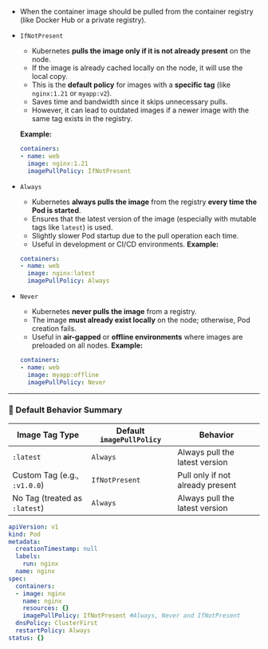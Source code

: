 - When the container image should be pulled from the container registry (like Docker Hub or a private registry).

* `IfNotPresent`
  * Kubernetes **pulls the image only if it is not already present** on the node.
  * If the image is already cached locally on the node, it will use the local copy.
  * This is the **default policy** for images with a **specific tag** (like `nginx:1.21` or `myapp:v2`).
  * Saves time and bandwidth since it skips unnecessary pulls.
  * However, it can lead to outdated images if a newer image with the same tag exists in the registry.

  **Example:**
  ```yaml
  containers:
  - name: web
    image: nginx:1.21
    imagePullPolicy: IfNotPresent
  ```

* `Always`
  * Kubernetes **always pulls the image** from the registry **every time the Pod is started**.
  * Ensures that the latest version of the image (especially with mutable tags like `latest`) is used.
  * Slightly slower Pod startup due to the pull operation each time.
  * Useful in development or CI/CD environments.
  **Example:**
  ```yaml
  containers:
  - name: web
    image: nginx:latest
    imagePullPolicy: Always
  ```

* `Never`
  * Kubernetes **never pulls the image** from a registry.
  * The image **must already exist locally** on the node; otherwise, Pod creation fails.
  * Useful in **air-gapped** or **offline environments** where images are preloaded on all nodes.
  **Example:**
  ```yaml
  containers:
  - name: web
    image: myapp:offline
    imagePullPolicy: Never
  ```

---

### 🧠 Default Behavior Summary

| Image Tag Type                | Default `imagePullPolicy` | Behavior                         |
| ----------------------------- | ------------------------- | -------------------------------- |
| `:latest`                     | `Always`                  | Always pull the latest version   |
| Custom Tag (e.g., `:v1.0.0`)  | `IfNotPresent`            | Pull only if not already present |
| No Tag (treated as `:latest`) | `Always`                  | Always pull the latest version   |

 
```yaml
apiVersion: v1
kind: Pod
metadata:
  creationTimestamp: null
  labels:
    run: nginx
  name: nginx
spec:
  containers:
  - image: nginx
    name: nginx
    resources: {}
    imagePullPolicy: IfNotPresent #Always, Never and IfNotPresent
  dnsPolicy: ClusterFirst
  restartPolicy: Always
status: {}
```
